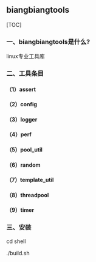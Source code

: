 ## biangbiangtools

[TOC]



### 一、biangbiangtools是什么?

linux专业工具库



### 二、工具条目

#### （1）assert

#### （2）config

#### （3）logger

#### （4）perf

#### （5）pool_util

#### （6）random

#### （7）template_util

#### （8）threadpool

#### （9）timer


### 三、安装

cd shell

./build.sh
